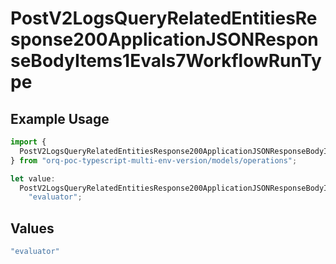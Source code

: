 # PostV2LogsQueryRelatedEntitiesResponse200ApplicationJSONResponseBodyItems1Evals7WorkflowRunType

## Example Usage

```typescript
import {
  PostV2LogsQueryRelatedEntitiesResponse200ApplicationJSONResponseBodyItems1Evals7WorkflowRunType,
} from "orq-poc-typescript-multi-env-version/models/operations";

let value:
  PostV2LogsQueryRelatedEntitiesResponse200ApplicationJSONResponseBodyItems1Evals7WorkflowRunType =
    "evaluator";
```

## Values

```typescript
"evaluator"
```